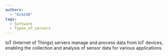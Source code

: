 ```yaml
---
authors: 
  - "0x4248"
tags:
  - Software
  - Types_of_servers
---
```

IoT (Internet of Things) servers manage and process data from IoT devices, enabling the collection and analysis of sensor data for various applications.